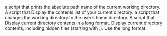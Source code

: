 a script that prints the absolute path name of the current working directory.
A script that Display the contents list of your current directory.
a script that changes the working directory to the user’s home directory.
A script that Display current directory contents in a long format.
Display current directory contents, including hidden files (starting with .). Use the long format.
